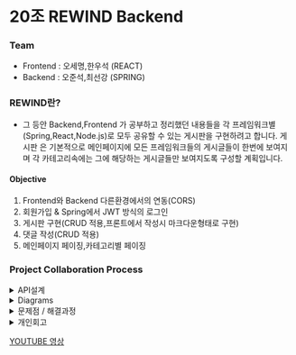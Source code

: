 # 20조 REWIND Backend

### Team 
+ Frontend : 오세명,한우석 (REACT)
+ Backend :  오준석,최선강 (SPRING)

### REWIND란?
+ 그 등안 Backend,Frontend 가 공부하고 정리했던 내용들을 각 프레임워크별 (Spring,React,Node.js)로 모두 공유할 수 있는 게시판을 구현하려고 합니다. 게시판 은 기본적으로 메인페이지에 모든 프레임워크들의 게시글들이 한번에 보여지며 각 카테고리속에는 그에 해당하는 게시글들만 보여지도록 구성할 계획입니다.

#### Objective
1.  Frontend와 Backend 다른환경에서의 연동(CORS)
2.  회원가입 & Spring에서 JWT 방식의 로그인
3.  게시판 구현(CRUD 적용,프론트에서 작성시 마크다운형태로 구현)
4.  댓글 작성(CRUD 적용)
5.  메인페이지 페이징,카테고리별 페이징

### Project Collaboration Process
<details markdown = "1">
<summary>
API설계
</summary>
 <div style="width:700px; margin: auto" >
<img src = "https://media.vlpt.us/images/junseokoo/post/cecb061f-ef1f-41d7-a2d5-2d467c8d8012/%EC%84%A4%EA%B3%84%201.PNG">
<img src = "https://media.vlpt.us/images/junseokoo/post/3532dbc5-1f09-46e5-ae68-faf89f669f73/%EC%84%A4%EA%B3%842.PNG">
<img src = "https://media.vlpt.us/images/junseokoo/post/a9e40ba8-9150-48c5-8096-5d1db26eadfe/%EC%84%A4%EA%B3%843.PNG">
<img src = "https://media.vlpt.us/images/junseokoo/post/364e0c2d-c5a1-4300-93b0-bcd28e80437e/%EC%84%A4%EA%B3%844.PNG">
<img src = "https://media.vlpt.us/images/junseokoo/post/651313d2-3303-4220-aae6-ae84b7fd6fed/%EC%84%A4%EA%B3%845.PNG">
<img src = "https://media.vlpt.us/images/junseokoo/post/ecfbc5db-0e59-426c-9536-1f2280fc0377/%EC%84%A4%EA%B3%846.PNG">
 </div></details>

<details markdown = "1">
<summary>
Diagrams
</summary>
 <div style="margin: 0px 0px 0px 300px" >
<img src= "https://media.vlpt.us/images/junseokoo/post/b2852b8c-d5b8-46e9-ad48-7809a33ee04e/%EC%BA%A1%EC%B2%98.PNG">
 </div></details>


<details markdown = "1">
<summary>
문제점 / 해결과정
</summary>


## ERROR_CONNECTION_REFUSED

+ 프론트쪽 콘솔에서 GET요청을 많이 했을 시 위 제목가 같은 에러가 불규칙적으로 발생했습니다. 정확한 원인은 알 수 없었으며,시도해본방법으로는 먼저 서버를 재실행 하는 방법으로 위 문제를 해결하였으나 일시적일 뿐 통신을 진행하다보면 또다시 발생하는 경우가 종종 발생하였습니다. 그래서 또다른 방법으로는 GitBash에서 아예 서버를 계속 켜놓으면 어떨까 라는 생각에
  nohup java -jarspring-0.0.1-SNAPSHOT.jar &  를 이용해 서버를 계속 켜두었을때는 위와 같은 문제가 발생은 아직까지는 하지 않았지만 이 방법은 프론트쪽에서 뭘하는지 로그를 전혀 확인할 수 없었으며 서버를 재배포 할때 계속 서버를 kill해주는 번거로움이 있었습니다. 현재까지도 정확한 원인과 해결방법은 찾지 못하였으며 앞으로도 위의 에러가 발생시 쉽게 대처할 수 있도록 정확한 원인과 해결 방법을 숙지해야할 필요가 있어보입니다.


## 카카오 로그인
<div style="width: 700px; margin: 20px auto" >
<img src = "https://media.vlpt.us/images/junseokoo/post/2e4ee263-f81b-4144-9d54-4c58c6a2b57b/qwert.PNG">
</div>

+ https://kauth.kakao.com/oauth/authorize?client_id={REST_API_KEY}&redirect_uri={REDIRECT_URI}&response_type=code
  프로트 서버에서 위 링크를 실행합니다. https://kauth.kakao.com/oauth/authorize 서버로 통신하여 client_id의 REST_API_KEY를
  확인 그리고 카카오계정을 확인하여 카카오서버에서 redirect_uri의 url로 통신합니다. 그리고 서버에서는 카카오 서버에서 보내온
  정보를 가지고 기존 회원이면 카카오id만 db에 저장하여 강제 로그인하고, 기존 회원이 아니면 회원가입과 강제 로그인을 합니다.여기서 Frontend와 Backend의 통신과정에서 카카오 로그인을 시도하면 계속 500에러가 떴었는데 구글도 찾아보고 했지만 도무지 방법을 알 수 없었을때
REDIRECT_URI이 기존 설계 경로와는 다르게 설정되어있었다는 것을 발견했었습니다. 작은 실수지만 이렇게 많은 시간을 잡아먹을 수 있다는것을 다시한번 느끼게 되었으며 앞으로는 수정,변경,작성시에 최대한 꼼꼼하게 살펴봐야겠다 라는 생각이 다시금 들게 되었습니다.


+ 위의 문제들은 해결했지만 소셜로그인이 정상 작동 하지않아서  제대로 구현하기로 마음먹고 시작했던 과정
  + 백엔드 강의에서 배웠던 강의의 내용을 기반으로 카카오 로그인 기능을 구현하려고 하였습니다. 백엔드 측에서 REST API 키를 받고 카카오 서비스 규약에 맞게 URI를 구성하여 링크를 만들면 유저는 해당 링크에 접속을 하여 카카오에서 선행적으로 로그인을 진행합니다. 카카오 로그인이
성공적으로 완료되면 자동적으로 Redirection Link에 인가코드와 함께 `GET` 요청을 보내게 되고, 서버는 그 인가코드를 통하여 카카오 서비스에 재요청 후 Access token과 Refresh Token을 받아 클라이언트에 제공합니다.
  + 처음 기능을 구현할 때 프론트와 백엔드 모두는 단순히 서비스 구현 URI를 링크로 담은 엘리먼트를 만들면 된다는 생각을 하였습니다. 엘리먼트를 만들고 그 URI에 실제로 접속한 순간 JSON만 보여줄 뿐, 클라이언트의 스코프로부터 완전히 벗어났습니다. 해당 문제에 관하여 백엔드와 프론트엔드가 토의 결과
  백엔드에서의 서버사이드 렌더링 로직을 클라이언트와의 통신에도 적용하고 있다는 논리적 오류를 발견하였습니다. 이 문제를 발견한 후 클라이언트에서 인가코드를 직접 보내는 로직을 작성하였습니다.
  + 클라이언트 측에서 카카오 로그인 기능을 구현하기 위해서는 앞서 말씀드렸던 규약 URI에 접속하도록 컴포넌트를 구성해야하지만, Redirection URI를 클라이언트 측으로 바꾸어야 했습니다. 클라이언트에서 직접 인가 코드를 받게되고 이를 서버에 `GET`을 통하여 전송한다면 클라이언트의
  스코프를 벗어나지도 않고, 서버에서는 인가코드를 받은 것으로 정상적으로 카카오에 요청을 한 후 **응답을 통해 토큰을 내려줄 수 있기 때문입니다.**
  + 서버에 정상적으로 인가코드를 전송하였으나 서버에서 카카오로 요청을 보내는 과정 속에서 오류가 발생하였는데, 이는 기존에 카카오에 요청할 때 보내는 endpoint를 클라이언트의 주소로 맞춰야 하는 규칙을 지키지 않았기 때문입니다. 해당 부분을 클라이언트의 요청 URI로 바꾸어 요청한 결과
  정상적으로 토큰이 발급되었고, 로그인을 구현하였습니다.
  + 카카오 로그인을 구현하면서 클라이언트와 서버 간의 커뮤니케이션 이슈를 겪었으며, 문제의 결정적인 원인은 강의에서 배운 내용으로만 소통을 하였기 때문이라는 생각을 가지게 되었습니다. 서버 사이드 렌더링과 REST API 통신은 엄연히 다른 경계에 속해있으므로, 해당 기능을 이야기 할 때
  정확하게 어떤 맥락에서 이야기를 하고있는지 알아야겠다는 생각을 하였습니다.




## JWT 구현

+ 처음 프로젝트에서 시도 했던 구현이 회원가입과 로그인 구현입니다. 로그인한 회원이
  정상적인 회원이라면 토큰을 발행하여 프로트 서버에 보냅니다. 그리고 프론트에서는
  http 헤더에 토큰을 저장하여 매번 통신을 할때 마다 서버는 토큰을 확인합니다.
<div style="width: 650px; margin: 20px auto" >
<img src= "https://media.vlpt.us/images/junseokoo/post/8c49c470-c19c-47cb-9106-d7a219bcd33c/asdf.PNG">
<br></br>
<img src = "https://media.vlpt.us/images/junseokoo/post/639091d3-3006-4fcb-a88f-f95ebdb79d5e/asdfgh.PNG">
</div>

+ 토큰을 완성 후 프론트에서 새로고침 후에 로그인이 풀리는 현상이 나타났습니다.
  원인은 서버에서 토큰을 만들고 통신하는 과정에서 하나의 토큰이 아닌
  accessToken과 refreshToken을 동시에 생성하여 프론트 서버에서 유효시간이 있는 토큰의
  삭제 여부에 따라 두 토큰을 비교하여 새로고침 후 로그인이 풀리거나 유지되게 해야 했습니다.
  서버에서 보낸토큰은 accessToken만 보내서 이런 현상이 발생하였습니다.
  이 현상을 발견한 시점이 프로젝트 종료 하루 전이라 refreshToken 생성은 못했지만,
  다음 프로젝트에서는 refreshToken 생성을 구현하여 이 같은 현상이 발생 안하도록 구현 하도록
  하겠습니다.

## TeamWork
+ 이번에 처음으로 Frontend와 Backend가 협력하여 프로젝트를 진행해보았는데 저희 조 같은경우는 우선적으로 `API설계`에 많은 시간을 투자했습니다. 이 과정 덕분에 오류 발생,수정,삭제부분이 생길시 다른조에  비해서 좀더 원활하게 진행이 되었다고 생각합니다. API설계의 중요성을 다시금 깨달았으며 매우 중요한 과정이란것을 알게 되었습니다.
그리고 Frontend와 Backend가 서로의 요구사항 및 변경사항을 당연히 모두가 100% 만족은 할 수 없었겠지만, `지속적인 소통`을 통해 서로의 만족을 채우려고 노력했던 Team이었다고 생각합니다.Frontend와 Backend의 `배려`가 너무 돋보이는 Team이었고 좋은 분위기 속에서 프로젝트를 진행하였기 때문에 목표 한 결과가 나왔다고 생각합니다.


</details>

<details markdown = "1">
<summary>
개인회고
</summary>
처음으로 백엔드와 프론트엔드와 함께 프로젝트를 했습니다. 기존 하나의 서버에서 뷰를 만들고 서버를 만들고 api를 통신하고 실행하던 모든 것들이 백엔드 서버와 프론트엔드 서버를 나누게 되면서
환경설정부터 개발까지 알아야 하고 신경써야 할 것들이 생겼습니다.

1. api설계의 중요
api설계는 백엔드와 프론트엔드의 약속이라 생각합니다. 기존 하나의 서버에서 개발을 할때에는 처음 api설계의 중요보다는 그때그때 필요할 때 추가하자는 마음으로 개발에만 집중을 하였습니다. 
하지만 백엔드와 프론트엔드로 나뉘며 서로간의 약속이 필요하다고 인지했고, 처음 개발를 하기 전 api설계에 최대한 집중하였습니다. 이로 인해 개발하면서 프론트엔드와 협업이 잘되었고
무사히 프로젝트를 완성할 수 있었습니다.

2. 소셜 로그인
카카오 로그인을 구현을 통해 정말 많은 생각을 했습니다. 그리고 왜 카카오 api사이트에서 통신흐름표를 제공하고 이 흐름표를 통해 개발자들이 무엇을 보고 인지 해야 하는지도 알게되었습니다.
기존 공부를 하면서 카카오에서 제공하는 uri https://kauth.kakao.com/oauth/authorize?client_id={REST_API_KEY}&redirect_uri={REDIRECT_URI}&response_type=code 만 단순히 프론트엔드에서 
REST_API_KEY와 REDIRECT_URI만 카카오 api 키와 백에드 서버 uri만 넣으면 될줄 알았습니다. 하지만 아니었습니다. 2시간정도를 프론트엔드와 다양한 시도를 했습니다. 카카오 속 REDIRECT_URI를
바꾸기도 하고, 백엔드 서버의 REDIRECT_URI를 바꾸고 프론트엔드에서 잘못된 정보를 던지는지 같이 프론트엔드와 살펴보기도 했습니다. 하지만 모두 오류가 발생했습니다. 
원인은 api흐름도를 보면 알수 있었습니다. 카카오에 처음 인증코드를 요청을 합니다. 이때 카카오는 인증코드를 응답합니다. 여기서 인증코드가 오는 uri가 중요했습니다.
REDIRECT_URI?code={인증코드} 입니다. REDIRECT_URI를 프론트엔드 서버로 변경하고, 인증코드를 받은 프론트엔드 서버는 백엔드 서버의 카카오 로그인 uri로 인증코드와 함께 요청을 해야 했습니다.
흐름만 알면 몇번의 시도를 통해 금방 해결할 수 있는 문제였습니다.
외부 api를 사용할 때는 해당 사이트에서 제공하는 정보는 모두 의미 있고 꼭 한번은 확인해봐야하는 정보라는 것을 인지하는 시간이었습니다.

3. jwt사용의 아쉬움
로그인을 하는 과정에서는 쿠키와 세션, jwt등을 사용할 수 있습니다. 하지만 쿠키는 보안의 문제와 세션은 서버 동기화의 문제가 있기에 최근 많이 사용하는 jwt를 개발하였습니다.
처음 jwt를 개발했을 때는 토큰만 생성하고 http body를 통해 전송하면 될 줄 알았지만 토큰에는 accessToken과 refleshToken이 있고, 이 두 토큰을 이용하여 사용자의 로근인 유효시간을 검증한다는
것을 알았습니다. 하지만 이런 정보를 알게된 시간이 프로젝트 마무리 이틀전 이었고, refleshToken의 부재로 프로젝트를 마무리하게 되었습니다. 

이번 프로젝트를 통해 협업의 중요성과 평소 하던 공부의 방향을 다시 생각해보는 계기가 되었다.
다음주에 하는 프로젝트에서는 이번 프로젝트에서의 아쉬움들을 해결하고, 더욱 발전된 방향으로 개발 하도록 실천해야 겠습니다.
</details>

[YOUTUBE 영상](http://youtube.com) 
